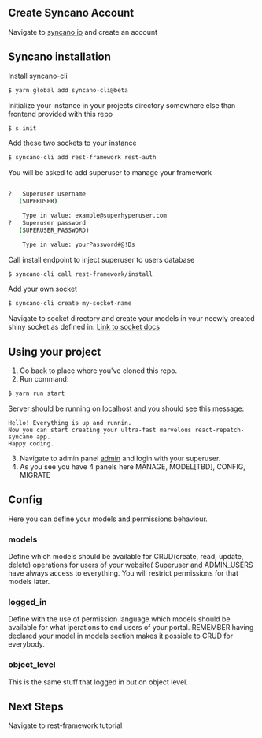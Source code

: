 ## Create Syncano Account

Navigate to [syncano.io](https://syncano.io) and create an account

## Syncano installation

Install syncano-cli 
```sh
$ yarn global add syncano-cli@beta
```
Initialize your instance in your projects directory somewhere else than frontend provided with this repo
```sh
$ s init
```
Add these two sockets to your instance
```sh
$ syncano-cli add rest-framework rest-auth
```
You will be asked to add superuser to manage your framework
```sh

?   Superuser username
   (SUPERUSER)

    Type in value: example@superhyperuser.com
?   Superuser password
   (SUPERUSER_PASSWORD)

    Type in value: yourPassword#@!Ds

```
Call install endpoint to inject superuser to users database
```sh
$ syncano-cli call rest-framework/install
```
Add your own socket
```sh
$ syncano-cli create my-socket-name
```
Navigate to socket directory and create your models in your neewly created shiny socket as defined in: [Link to socket docs](https://syncano.github.io/syncano-node-cli/#/building-sockets/data-classes)
## Using your project
1. Go back to place where you've cloned this repo.
2. Run command:
```sh
$ yarn run start
```
Server should be running on [localhost](localhost:8080) and you should see this message:
```
Hello! Everything is up and runnin. 
Now you can start creating your ultra-fast marvelous react-repatch-syncano app. 
Happy coding.
```
3. Navigate to admin panel [admin](localhost:8080/#/admin) and login with your superuser.
4. As you see you have 4 panels here MANAGE, MODEL[TBD], CONFIG, MIGRATE

## Config
Here you can define your models and permissions behaviour.
### models
Define which models should be available for CRUD(create, read, update, delete) operations for users of your website( Superuser and ADMIN_USERS have always access to everything. You will restrict permissions for that models later.
### logged_in
Define with the use of permission language which models should be available for what iperations to end users of your portal. REMEMBER having declared your model in models section makes it possible to CRUD for everybody.
### object_level
This is the same stuff that logged in but on object level.

## Next Steps
Navigate to rest-framework tutorial
